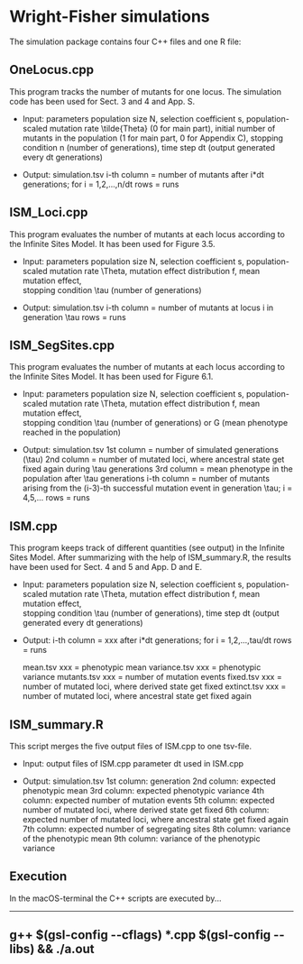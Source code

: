 # Wright-Fisher simulations

The simulation package contains four C++ files and one R file:

## OneLocus.cpp

This program tracks the number of mutants for one locus. The simulation code has been used for Sect. 3 and 4 and App. S.

- Input: parameters
	population size N, selection coefficient s, 
	population-scaled mutation rate \tilde{Theta} (0 for main part), 
	initial number of mutants in the population (1 for main part, 0 for Appendix C),
	stopping condition n (number of generations), 
	time step dt (output generated every dt generations)

- Output: simulation.tsv
	i-th column = number of mutants after i*dt generations; for i = 1,2,...,n/dt
	rows = runs

## ISM_Loci.cpp

This program evaluates the number of mutants at each locus according to the Infinite Sites Model. It has been used for Figure 3.5.

- Input: parameters
	population size N, selection coefficient s, 
	population-scaled mutation rate \Theta, 
	mutation effect distribution f, mean mutation effect,	
	stopping condition \tau (number of generations)

- Output: simulation.tsv
	i-th column = number of mutants at locus i in generation \tau
	rows = runs

## ISM_SegSites.cpp

This program evaluates the number of mutants at each locus according to the Infinite Sites Model. It has been used for Figure 6.1.

- Input: parameters
	population size N, selection coefficient s, 
	population-scaled mutation rate \Theta, 
	mutation effect distribution f, mean mutation effect,	
	stopping condition \tau (number of generations) or G (mean phenotype reached in the population)

- Output: simulation.tsv
	1st column = number of simulated generations (\tau)
	2nd column = number of mutated loci, where ancestral state get fixed again during \tau generations
	3rd column = mean phenotype in the population after \tau generations
	i-th column = number of mutants arising from the (i-3)-th successful mutation event in generation \tau; i = 4,5,...
	rows = runs

## ISM.cpp

This program keeps track of different quantities (see output) in the Infinite Sites Model. After summarizing with the help of ISM_summary.R, the results have been used for Sect. 4 and 5 and App. D and E.

- Input: parameters
	population size N, selection coefficient s, 
	population-scaled mutation rate \Theta, 
	mutation effect distribution f, mean mutation effect,	
	stopping condition \tau (number of generations),
	time step dt (output generated every dt generations)

- Output: 
	i-th column = xxx after i*dt generations; for i = 1,2,...,tau/dt
	rows = runs
	
	mean.tsv	xxx = phenotypic mean
	variance.tsv	xxx = phenotypic variance
	mutants.tsv	xxx = number of mutation events
	fixed.tsv	xxx = number of mutated loci, where derived state get fixed
	extinct.tsv	xxx = number of mutated loci, where ancestral state get fixed again

## ISM_summary.R

This script merges the five output files of ISM.cpp to one tsv-file.

- Input: output files of ISM.cpp
	parameter dt used in ISM.cpp

- Output: simulation.tsv
	1st column: generation
	2nd column: expected phenotypic mean
	3rd column: expected phenotypic variance
	4th column: expected number of mutation events
	5th column: expected number of mutated loci, where derived state get fixed
	6th column: expected number of mutated loci, where ancestral state get fixed again
	7th column: expected number of segregating sites
	8th column: variance of the phenotypic mean
	9th column: variance of the phenotypic variance
		
## Execution

In the macOS-terminal the C++ scripts are executed by...

--------------------------------------------------------------------------------------
g++ $(gsl-config --cflags) *.cpp $(gsl-config --libs) && ./a.out
--------------------------------------------------------------------------------------
